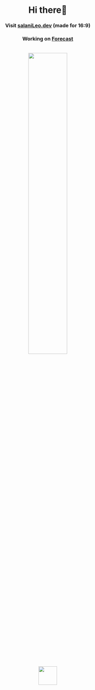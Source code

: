 <div id="header" align="center">

# Hi there👋 <h3>Visit <a class="link" href="https://salaniLeo.dev">salaniLeo.dev</a>  (made for 16:9)<br>
<h3>Working on <a class="link" href="https://github.com/SalaniLeo/Forecast">Forecast</a><br> <br> 


  <img height="50%" width="auto" src ="https://github-readme-stats.vercel.app/api/top-langs/?username=salaniLeo&layout=compact&hide_border=true&theme=gruvbox&bg_color=00000000&langs_count=6&hide=jupyter%20notebook,tex,css,php&exclude_repo=Pacman-AI">  <br>
  <br>
  
  <a href="https://ko-fi.com/salanileo"> <img align="center" src="https://storage.ko-fi.com/cdn/brandasset/kofi_bg_tag_dark.png" margin=12 height=60/></a>

     
</div>
